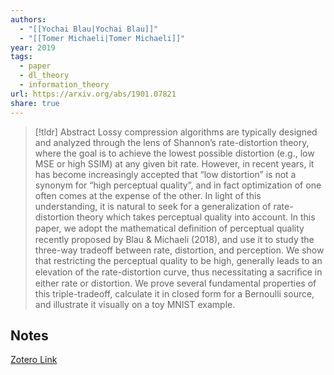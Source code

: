 ```yaml
---
authors:
  - "[[Yochai Blau|Yochai Blau]]"
  - "[[Tomer Michaeli|Tomer Michaeli]]"
year: 2019
tags:
  - paper
  - dl_theory
  - information_theory
url: https://arxiv.org/abs/1901.07821
share: true
---
```



> [!tldr] Abstract
> Lossy compression algorithms are typically designed and analyzed through the lens of Shannon’s rate-distortion theory, where the goal is to achieve the lowest possible distortion (e.g., low MSE or high SSIM) at any given bit rate. However, in recent years, it has become increasingly accepted that “low distortion” is not a synonym for “high perceptual quality”, and in fact optimization of one often comes at the expense of the other. In light of this understanding, it is natural to seek for a generalization of rate-distortion theory which takes perceptual quality into account. In this paper, we adopt the mathematical deﬁnition of perceptual quality recently proposed by Blau & Michaeli (2018), and use it to study the three-way tradeoff between rate, distortion, and perception. We show that restricting the perceptual quality to be high, generally leads to an elevation of the rate-distortion curve, thus necessitating a sacriﬁce in either rate or distortion. We prove several fundamental properties of this triple-tradeoff, calculate it in closed form for a Bernoulli source, and illustrate it visually on a toy MNIST example.



## Notes

[Zotero Link](zotero://select/library/items/DRPKIKP8)


